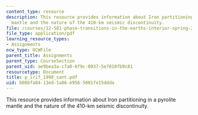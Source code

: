 ```yaml
---
content_type: resource
description: This resource provides information about Iron partitioning in a pyrolite
  mantle and the nature of the 410-km seismic discontinuity.
file: /courses/12-581-phase-transitions-in-the-earths-interior-spring-2005/b06bfa8413ed1a86e9565001fe15ddda_p_irif_1998_sant.pdf
file_type: application/pdf
learning_resource_types:
- Assignments
ocw_type: OCWFile
parent_title: Assignments
parent_type: CourseSection
parent_uid: ae9bea3a-c7a0-6f9c-0937-5e7810fb9c81
resourcetype: Document
title: p_irif_1998_sant.pdf
uid: b06bfa84-13ed-1a86-e956-5001fe15ddda
---
```

This resource provides information about Iron partitioning in a pyrolite mantle and the nature of the 410-km seismic discontinuity.